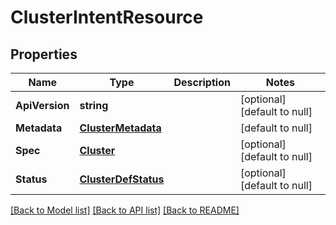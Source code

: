 # ClusterIntentResource

## Properties
Name | Type | Description | Notes
------------ | ------------- | ------------- | -------------
**ApiVersion** | **string** |  | [optional] [default to null]
**Metadata** | [**ClusterMetadata**](cluster_metadata.md) |  | [default to null]
**Spec** | [**Cluster**](cluster.md) |  | [optional] [default to null]
**Status** | [**ClusterDefStatus**](cluster_def_status.md) |  | [optional] [default to null]

[[Back to Model list]](../README.md#documentation-for-models) [[Back to API list]](../README.md#documentation-for-api-endpoints) [[Back to README]](../README.md)
